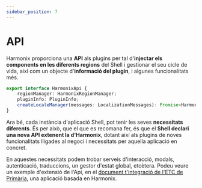 ```yaml
---
sidebar_position: 7
---
```


# API

Harmonix proporciona una **API** als plugins per tal d'**injectar els components en les diferents regions** del Shell i gestionar el seu cicle de vida, així com un objecte d'**informació del plugin**, i algunes funcionalitats més.

```typescript
export interface HarmonixApi {
    regionManager: HarmonixRegionManager;
    pluginInfo: PluginInfo;
    createLocaleManager(messages: LocalizationMessages): Promise<HarmonixLocaleApi>;
}
```

  

Ara bé, cada instància d'aplicació Shell, pot tenir les seves **necessitats diferents**. És per això, que el que es recomana fer, és que el **Shell declari una nova API extenent la d'Harmonix**, dotant així als plugins de noves funcionalitats lligades al negoci i necessitats per aquella aplicació en concret.

En aquestes necessitats podem trobar serveis d'interacció, modals, autenticació, traduccions, un gestor d'estat global, etcètera. Podeu veure un exemple d'extensió de l'Api, en el [document t'integració de l'ETC de Primària](https://doc.clickup.com/9012015559/d/h/8cjgwe7-3532/b3a23bc489160e1), una aplicació basada en Harmonix.